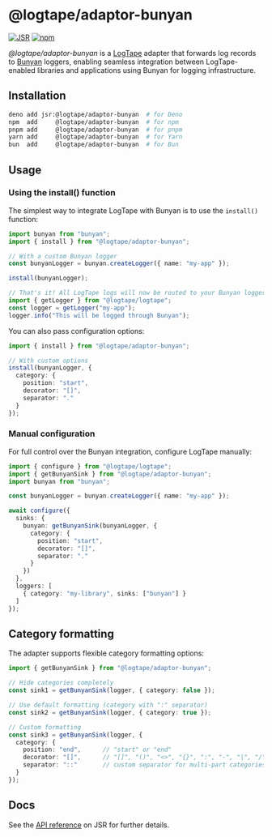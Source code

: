 <!-- deno-fmt-ignore-file -->

@logtape/adaptor-bunyan
=======================

[![JSR][JSR badge]][JSR]
[![npm][npm badge]][npm]

*@logtape/adaptor-bunyan* is a [LogTape] adapter that forwards log records to
[Bunyan] loggers, enabling seamless integration between LogTape-enabled libraries
and applications using Bunyan for logging infrastructure.

[JSR]: https://jsr.io/@logtape/adaptor-bunyan
[JSR badge]: https://jsr.io/badges/@logtape/adaptor-bunyan
[npm]: https://www.npmjs.com/package/@logtape/adaptor-bunyan
[npm badge]: https://img.shields.io/npm/v/@logtape/adaptor-bunyan?logo=npm
[LogTape]: https://logtape.org/
[Bunyan]: https://github.com/trentm/node-bunyan


Installation
------------

~~~~ sh
deno add jsr:@logtape/adaptor-bunyan  # for Deno
npm  add     @logtape/adaptor-bunyan  # for npm
pnpm add     @logtape/adaptor-bunyan  # for pnpm
yarn add     @logtape/adaptor-bunyan  # for Yarn
bun  add     @logtape/adaptor-bunyan  # for Bun
~~~~


Usage
-----

### Using the install() function

The simplest way to integrate LogTape with Bunyan is to use the `install()` function:

~~~~ typescript
import bunyan from "bunyan";
import { install } from "@logtape/adaptor-bunyan";

// With a custom Bunyan logger
const bunyanLogger = bunyan.createLogger({ name: "my-app" });

install(bunyanLogger);

// That's it! All LogTape logs will now be routed to your Bunyan logger
import { getLogger } from "@logtape/logtape";
const logger = getLogger("my-app");
logger.info("This will be logged through Bunyan");
~~~~

You can also pass configuration options:

~~~~ typescript
import { install } from "@logtape/adaptor-bunyan";

// With custom options
install(bunyanLogger, {
  category: {
    position: "start",
    decorator: "[]",
    separator: "."
  }
});
~~~~

### Manual configuration

For full control over the Bunyan integration, configure LogTape manually:

~~~~ typescript
import { configure } from "@logtape/logtape";
import { getBunyanSink } from "@logtape/adaptor-bunyan";
import bunyan from "bunyan";

const bunyanLogger = bunyan.createLogger({ name: "my-app" });

await configure({
  sinks: {
    bunyan: getBunyanSink(bunyanLogger, {
      category: {
        position: "start",
        decorator: "[]",
        separator: "."
      }
    })
  },
  loggers: [
    { category: "my-library", sinks: ["bunyan"] }
  ]
});
~~~~


Category formatting
-------------------

The adapter supports flexible category formatting options:

~~~~typescript
import { getBunyanSink } from "@logtape/adaptor-bunyan";

// Hide categories completely
const sink1 = getBunyanSink(logger, { category: false });

// Use default formatting (category with ":" separator)
const sink2 = getBunyanSink(logger, { category: true });

// Custom formatting
const sink3 = getBunyanSink(logger, {
  category: {
    position: "end",      // "start" or "end"
    decorator: "[]",      // "[]", "()", "<>", "{}", ":", "-", "|", "/", ""
    separator: "::"       // custom separator for multi-part categories
  }
});
~~~~


Docs
----

See the [API reference] on JSR for further details.

[API reference]: https://jsr.io/@logtape/adaptor-bunyan/doc 
